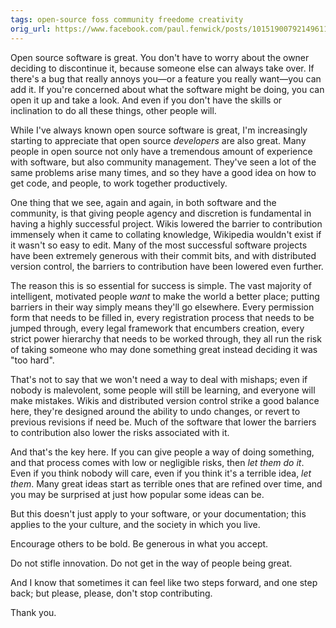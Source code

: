 ```yaml
---
tags: open-source foss community freedome creativity
orig_url: https://www.facebook.com/paul.fenwick/posts/10151900792149611
---
```


Open source software is great. You don't have to worry about the owner deciding
to discontinue it, because someone else can always take over. If there's a bug
that really annoys you—or a feature you really want—you can add it. If you're
concerned about what the software might be doing, you can open it up and take a
look. And even if you don't have the skills or inclination to do all these
things, other people will.

While I've always known open source software is great, I'm increasingly
starting to appreciate that open source *developers* are also great. Many
people in open source not only have a tremendous amount of experience with
software, but also community management. They've seen a lot of the same
problems arise many times, and so they have a good idea on how to get code, and
people, to work together productively.

One thing that we see, again and again, in both software and the community, is
that giving people agency and discretion is fundamental in having a highly
successful project. Wikis lowered the barrier to contribution immensely when it
came to collating knowledge, Wikipedia wouldn't exist if it wasn't so easy to
edit. Many of the most successful software projects have been extremely
generous with their commit bits, and with distributed version control, the
barriers to contribution have been lowered even further.

The reason this is so essential for success is simple. The vast majority of
intelligent, motivated people *want* to make the world a better place; putting
barriers in their way simply means they'll go elsewhere. Every permission form
that needs to be filled in, every registration process that needs to be jumped
through, every legal framework that encumbers creation, every strict power
hierarchy that needs to be worked through, they all run the risk of taking
someone who may done something great instead deciding it was "too hard".

That's not to say that we won't need a way to deal with mishaps; even if nobody
is malevolent, some people will still be learning, and everyone will make
mistakes. Wikis and distributed version control strike a good balance here,
they're designed around the ability to undo changes, or revert to previous
revisions if need be. Much of the software that lower the barriers to
contribution also lower the risks associated with it.

And that's the key here. If you can give people a way of doing something, and
that process comes with low or negligible risks, then *let them do it*. Even if
you think nobody will care, even if you think it's a terrible idea, *let them*.
Many great ideas start as terrible ones that are refined over time, and you may
be surprised at just how popular some ideas can be.

But this doesn't just apply to your software, or your documentation; this
applies to the your culture, and the society in which you live.

Encourage others to be bold. Be generous in what you accept.

Do not stifle innovation. Do not get in the way of people being great.

And I know that sometimes it can feel like two steps forward, and one step
back; but please, please, don't stop contributing.

Thank you.
